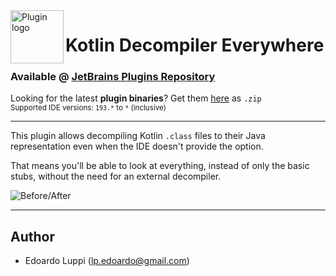 <img align="left" width="85" height="85" src="https://raw.githubusercontent.com/lppedd/idea-kt-decompiler-everywhere/master/images/logo.png" alt="Plugin logo">

# Kotlin Decompiler Everywhere

### Available @ [JetBrains Plugins Repository][2]

Looking for the latest **plugin binaries**? Get them [here][1] as `.zip`  
<small>Supported IDE versions: `193.*` to `*` (inclusive)</small> 

-----

This plugin allows decompiling Kotlin <code>.class</code> files to their Java representation
even when the IDE doesn't provide the option.

That means you'll be able to look at everything, instead of only the basic stubs,
without the need for an external decompiler.

<img src="https://raw.githubusercontent.com/lppedd/idea-kt-decompiler-everywhere/master/images/before_after.png" alt="Before/After">

-----

## Author

 - Edoardo Luppi (<lp.edoardo@gmail.com>)

[1]: https://github.com/lppedd/idea-kt-decompiler-everywhere/releases
[2]: https://plugins.jetbrains.com/plugin/15275-kotlin-decompiler-everywhere
